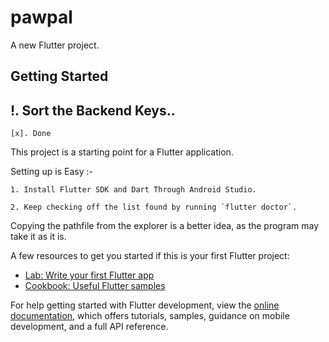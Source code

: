 # pawpal

A new Flutter project.

## Getting Started

## !. Sort the Backend Keys.. 
    [x]. Done

This project is a starting point for a Flutter application.


Setting up is Easy :-
 
    1. Install Flutter SDK and Dart Through Android Studio.

    2. Keep checking off the list found by running `flutter doctor`.

 




Copying the pathfile from the explorer is a better idea, as the program may take it as it is. 



A few resources to get you started if this is your first Flutter project:

- [Lab: Write your first Flutter app](https://docs.flutter.dev/get-started/codelab)
- [Cookbook: Useful Flutter samples](https://docs.flutter.dev/cookbook)

For help getting started with Flutter development, view the
[online documentation](https://docs.flutter.dev/), which offers tutorials,
samples, guidance on mobile development, and a full API reference.
